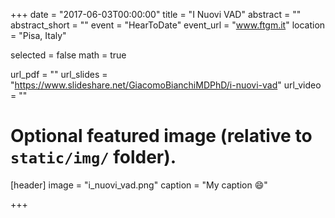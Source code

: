 +++
date = "2017-06-03T00:00:00"
title = "I Nuovi VAD"
abstract = ""
abstract_short = ""
event = "HearToDate"
event_url = "www.ftgm.it"
location = "Pisa, Italy"

selected = false
math = true

url_pdf = ""
url_slides = "https://www.slideshare.net/GiacomoBianchiMDPhD/i-nuovi-vad"
url_video = ""

# Optional featured image (relative to `static/img/` folder).
[header]
image = "i_nuovi_vad.png"
caption = "My caption :smile:"

+++

